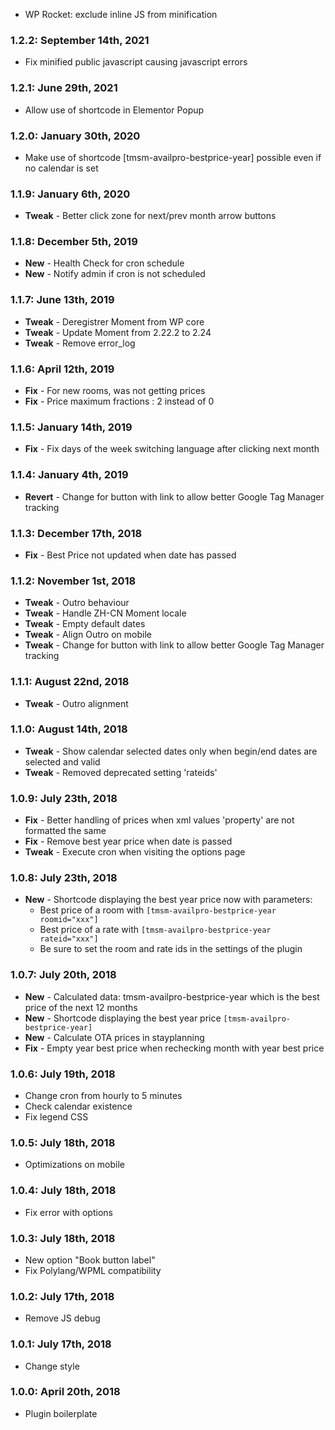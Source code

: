 * WP Rocket: exclude inline JS from minification

### 1.2.2: September 14th, 2021
* Fix minified public javascript causing javascript errors

### 1.2.1: June 29th, 2021
* Allow use of shortcode in Elementor Popup

### 1.2.0: January 30th, 2020
* Make use of shortcode [tmsm-availpro-bestprice-year] possible even if no calendar is set

### 1.1.9: January 6th, 2020
* **Tweak** - Better click zone for next/prev month arrow buttons

### 1.1.8: December 5th, 2019
* **New** - Health Check for cron schedule
* **New** - Notify admin if cron is not scheduled

### 1.1.7: June 13th, 2019
* **Tweak** - Deregistrer Moment from WP core
* **Tweak** - Update Moment from 2.22.2 to 2.24
* **Tweak** - Remove error_log

### 1.1.6: April 12th, 2019
* **Fix** - For new rooms, was not getting prices
* **Fix** - Price maximum fractions : 2 instead of 0

### 1.1.5: January 14th, 2019
* **Fix** - Fix days of the week switching language after clicking next month

### 1.1.4: January 4th, 2019
* **Revert** - Change for button with link to allow better Google Tag Manager tracking

### 1.1.3: December 17th, 2018
* **Fix** - Best Price not updated when date has passed

### 1.1.2: November 1st, 2018
* **Tweak** - Outro behaviour
* **Tweak** - Handle ZH-CN Moment locale
* **Tweak** - Empty default dates
* **Tweak** - Align Outro on mobile
* **Tweak** - Change for button with link to allow better Google Tag Manager tracking

### 1.1.1: August 22nd, 2018
* **Tweak** - Outro alignment

### 1.1.0: August 14th, 2018
* **Tweak** - Show calendar selected dates only when begin/end dates are selected and valid
* **Tweak** - Removed deprecated setting 'rateids'

### 1.0.9: July 23th, 2018
* **Fix** - Better handling of prices when xml values 'property' are not formatted the same
* **Fix** - Remove best year price when date is passed
* **Tweak** - Execute cron when visiting the options page

### 1.0.8: July 23th, 2018
* **New** - Shortcode displaying the best year price now with parameters:
    * Best price of a room with `[tmsm-availpro-bestprice-year roomid="xxx"]`
    * Best price of a rate with `[tmsm-availpro-bestprice-year rateid="xxx"]`
    * Be sure to set the room and rate ids in the settings of the plugin

### 1.0.7: July 20th, 2018
* **New** - Calculated data: tmsm-availpro-bestprice-year which is the best price of the next 12 months
* **New** - Shortcode displaying the best year price `[tmsm-availpro-bestprice-year]`
* **New** - Calculate OTA prices in stayplanning
* **Fix** - Empty year best price when rechecking month with year best price

### 1.0.6: July 19th, 2018
* Change cron from hourly to 5 minutes
* Check calendar existence
* Fix legend CSS

### 1.0.5: July 18th, 2018
* Optimizations on mobile

### 1.0.4: July 18th, 2018
* Fix error with options

### 1.0.3: July 18th, 2018
* New option "Book button label"
* Fix Polylang/WPML compatibility

### 1.0.2: July 17th, 2018
* Remove JS debug

### 1.0.1: July 17th, 2018
* Change style

### 1.0.0: April 20th, 2018
* Plugin boilerplate